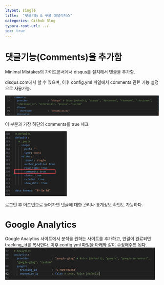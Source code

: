 ```yaml
---
layout: single
title:  "댓글기능 & 구글 애널리틱스"
categories: Github Blog
typora-root-url: ../
toc: true
---
```


# 댓글기능(Comments)을  추가함

Minimal Mistakes의 가이드문서에서 disqus를 설치해서 댓글을 추가함. 

disqus.com에서 할 수 있으며, 이후 config.yml 파일에서  comments 관련 기능 설정으로 사용가능. 

<img src="/../images/2024-04-02-Comments/image-20240402122205641.png" alt="image-20240402122205641" style="zoom:50%;" />

이 부분과 가장 하단의 comments를 true 체크

<img src="/../images/2024-04-02-Comments/image-20240402122258457.png" alt="image-20240402122258457" style="zoom:50%;" />



로그인 후 어드민으로 들어가면 댓글에 대한 관리나 통계정보 확인도 가능하다. 

# Google Analytics

Google Analytics 사이트에서 분석을 원하는 사이트를 추가하고, 연결이 완료되면 tracking_id를 복사한다. 
이후 config.yml 파일을 아래와 같이 수정해주면 된다. 
<img src="/../images/2024-04-02-Comments/image-20240402123543721.png" alt="image-20240402123543721" style="zoom:50%;" />
